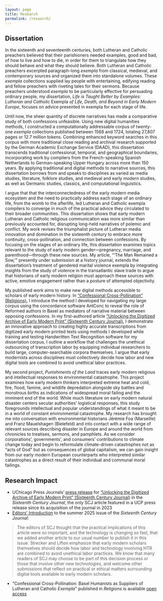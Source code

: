 ```yaml
---
layout: page
title: Research
permalink: /research/
---
```


## Dissertation
In the sixteenth and seventeenth centuries, both Lutheran and Catholic preachers believed that their parishioners needed examples, good and bad, of how to live and how to die, in order for them to triangulate how they should behave and what they should believe. Both Lutheran and Catholic preachers excerpted paragraph-long _exempla_ from classical, medieval, and contemporary sources and organized them into standalone volumes. These _exempla_ collections supplied lay people with entertaining, edifying reading and fellow preachers with riveting tales for their sermons. Because preachers understood _exempla_ to be particularly effective for persuading ordinary people, my dissertation, _Life is Taught Better by Examples: Lutheran and Catholic_ Exempla _of Life, Death, and Beyond in Early Modern Europe_, focuses on advice presented in exempla for each stage of life.

Until now, the sheer quantity of discrete narratives has made a comparative study of both confessions unfeasible. Using new digital humanities methods, I constructed a computationally addressable corpus of twenty-one _exempla_ collections published between 1568 and 1724, totaling 27,807 pages or 12.7 million tokens. Combining enhanced keyword searches in this corpus with more traditional close reading and archival research supported by the German Academic Exchange Service (DAAD), this dissertation transcends traditional confessional, temporal, and geographical boundaries, incorporating work by compilers from the French-speaking Spanish Netherlands to German-speaking Upper Hungary across more than 150 years. By applying traditional and digital methods to narrative sources, this dissertation borrows from and speaks to disciplines as varied as media studies, literature, folklore studies, and medieval and early modern studies, as well as Germanic studies, classics, and computational linguistics.

I argue that that the interconnectedness of the early modern media ecosystem and the need to practically address each stage of an ordinary life, from the womb to the afterlife, led Lutheran and Catholic exempla compilers to converge in much of the practical advice they circulated to their broader communities. This dissertation shows that early modern Lutheran and Catholic religious communication was more similar than previously accounted for, disrupting long-held narratives of polemic and conflict. My work revises the triumphalist picture of Lutheran media innovation and domination in the sixteenth century to embrace more continuity, cross-pollination, and connection between confessions. By focusing on the stages of an ordinary life, this dissertation examines topics relevant to the study of early modern gender—pregnancy, marriage, and parenthood—through these new sources. My article, “‘The Man Remained a Sow,’” presently under submission at a history journal, extends the dissertation’s treatment of gendered marital violence exempla by integrating insights from the study of violence in the transatlantic slave trade to argue that historians of early modern religion must approach these sources with active, emotive engagement rather than a posture of attempted objectivity.

My published work aims to make new digital methods accessible to scholars of early modern history. In [“Confessional Cross-Pollination” (Religions)](https://doi.org/10.3390/rel15101247), I introduce the method I developed for navigating my large corpus using the concordance software AntConc to reveal the role of Reformed authors in Basel as mediators of narrative material between opposing confessions. In my first-authored article [“Unlocking the Digitized Archive of Early Modern Print” (Sixteenth Century Journal)](https:doi.org/10.1086/735052), I demonstrate an innovative approach to creating highly accurate transcriptions from digitized early modern printed texts using methods I developed while training and testing Handwritten Text Recognition software for my dissertation corpus. I outline a workflow that challenges the unethical outsourcing of transcription labor by equipping individual researchers to build large, computer-searchable corpora themselves. I argue that early modernists across disciplines must collectively decide how labor and new digital tools are combined to avoid unethical labor practices. 

My second project, _Punishments of the Land_ traces early modern religious and intellectual responses to environmental catastrophe. This project examines how early modern thinkers interpreted extreme heat and cold, fire, flood, famine, and wildlife depredation alongside sky battles and monstrous births as indications of widespread moral failing and the imminent end of the world. While much literature on early modern natural disaster centers secular authorities’ logistical responses, this study foregrounds intellectual and popular understandings of what it meant to be in a world of constant environmental catastrophe. My research has brought me into conversation with environmental historians Jérémie Foa (Marseille) and Franz Mauelshagen (Bielefeld) and into contact with a wide range of relevant sources describing disaster in Europe and around the world from chronicles to treatises, sermons, and pamphlets. As we consider corporations’, governments’, and consumers’ contributions to climate change today and begin to reformulate climate-driven catastrophes not as “acts of God” but as consequences of global capitalism, we can gain insight from our early modern European counterparts who interpreted similar catastrophes as a direct result of their individual and communal moral failings.

## Research Impact

- UChicago Press Journals’ [press release](https://www-journals-uchicago-edu.yale.idm.oclc.org/journals/scj/pr/250716) for [“Unlocking the Digitized Archive of Early Modern Print” (Sixteenth Century Journal)](https:doi.org/10.1086/735052) in the _Sixteenth Century Journal_, the only SCJ article featured in a UCP press release since its acquisition of the journal in 2023
- [Editors' Introduction](https://www-journals-uchicago-edu.yale.idm.oclc.org/doi/full/10.1086/734923) to the summer 2025 issue of the _Sixteenth Century Journal_:
> The editors of SCJ thought that the practical implications of this article were so important, and the technology is changing so fast, that we added another article to our usual number to publish it in this issue. Strecker and Lifton emphasize that early modern scholars themselves should decide how labor and technology involving HTR are combined to avoid unethical labor practices. We know that many readers of SCJ may choose to be part of this decision process or those that involve other new technologies, and welcome other submissions that reflect on practical or ethical matters surrounding digital tools available to early modern scholars.
- "Confessional Cross-Pollination: Basel Humanists as Suppliers of Lutheran and Catholic _Exempla_" published in _Religions_ is available [open access](https://doi.org/10.3390/rel15101247)

<!-- | Config setting | Thumbnail |
| --- | --- |
| `theme_color: black` | <img width="330" alt="black" src="url"> |
| `theme_color: red` | <img width="330" alt="red" src="url"> | -->
